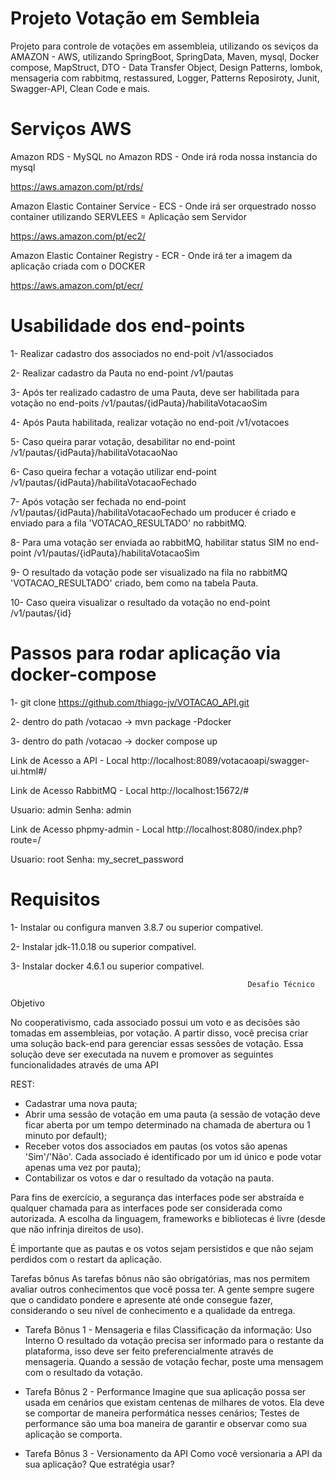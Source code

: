 # Projeto Votação em Sembleia 

Projeto para controle de votações em assembleia, utilizando os seviços da AMAZON - AWS, utilizando SpringBoot, SpringData, Maven, mysql, Docker compose, MapStruct, DTO - Data Transfer Object, Design Patterns, lombok, mensageria com rabbitmq, restassured, Logger, Patterns Reposiroty, Junit, Swagger-API, Clean Code e mais. 


# Serviços AWS
Amazon RDS - MySQL no Amazon RDS - Onde irá roda nossa instancia do mysql

https://aws.amazon.com/pt/rds/

Amazon Elastic Container Service - ECS - Onde irá ser orquestrado nosso container utilizando SERVLEES = Aplicação sem Servidor

https://aws.amazon.com/pt/ec2/

Amazon Elastic Container Registry - ECR - Onde irá ter a imagem da aplicação criada com o DOCKER

https://aws.amazon.com/pt/ecr/

# Usabilidade dos end-points

1- Realizar cadastro dos associados no end-poit /v1/associados

2- Realizar cadastro da Pauta no end-point /v1/pautas

3- Após ter realizado cadastro de uma Pauta, deve ser habilitada para votação no end-poits /v1/pautas/{idPauta}/habilitaVotacaoSim

4- Após Pauta habilitada, realizar votação no end-poit /v1/votacoes

5- Caso queira parar votação, desabilitar no end-point /v1/pautas/{idPauta}/habilitaVotacaoNao

6- Caso queira fechar a votação utilizar end-point /v1/pautas/{idPauta}/habilitaVotacaoFechado

7- Após votação ser fechada no end-point /v1/pautas/{idPauta}/habilitaVotacaoFechado um producer é criado e enviado para a fila 'VOTACAO_RESULTADO' no rabbitMQ. 

8- Para uma votação ser enviada ao rabbitMQ, habilitar status SIM no end-point /v1/pautas/{idPauta}/habilitaVotacaoSim

9- O resultado da votação pode ser visualizado na fila no rabbitMQ 'VOTACAO_RESULTADO' criado, bem como na tabela Pauta.

10- Caso queira visualizar o resultado da votação no end-point /v1/pautas/{id}


# Passos para rodar aplicação via docker-compose

1- git clone https://github.com/thiago-jv/VOTACAO_API.git

2- dentro do path /votacao -> mvn package -Pdocker 

3- dentro do path /votacao -> docker compose up

Link de Acesso a API - Local
http://localhost:8089/votacaoapi/swagger-ui.html#/

Link de Acesso RabbitMQ - Local
http://localhost:15672/#

Usuario: admin
Senha: admin

Link de Acesso phpmy-admin - Local
http://localhost:8080/index.php?route=/

Usuario: root
Senha: my_secret_password


# Requisitos

1- Instalar ou configura manven 3.8.7 ou superior compativel.

2- Instalar jdk-11.0.18 ou superior compativel.

3- Instalar docker 4.6.1 ou superior compativel.



                                                         Desafio Técnico
Objetivo

No cooperativismo, cada associado possui um voto e as decisões são tomadas em assembleias, por votação.
A partir disso, você precisa criar uma solução back-end para gerenciar essas sessões de votação.
Essa solução deve ser executada na nuvem e promover as seguintes funcionalidades através de uma API

REST:
* Cadastrar uma nova pauta;
* Abrir uma sessão de votação em uma pauta (a sessão de votação deve ficar aberta por um tempo determinado na chamada de abertura ou 1 minuto por default);
* Receber votos dos associados em pautas (os votos são apenas 'Sim'/'Não'. Cada associado é identificado por um id único e pode votar apenas uma vez por pauta);
* Contabilizar os votos e dar o resultado da votação na pauta.

Para fins de exercício, a segurança das interfaces pode ser abstraída e qualquer chamada para as interfaces
pode ser considerada como autorizada. A escolha da linguagem, frameworks e bibliotecas é livre (desde que
não infrinja direitos de uso).

É importante que as pautas e os votos sejam persistidos e que não sejam perdidos com o restart da aplicação.

Tarefas bônus
As tarefas bônus não são obrigatórias, mas nos permitem avaliar outros conhecimentos que você possa ter.
A gente sempre sugere que o candidato pondere e apresente até onde consegue fazer, considerando o seu
nível de conhecimento e a qualidade da entrega.


* Tarefa Bônus 1 - Mensageria e filas
   Classificação da informação: Uso Interno
   O resultado da votação precisa ser informado para o restante da plataforma, isso deve ser feito preferencialmente através de mensageria. Quando a sessão de votação fechar, poste uma mensagem com o resultado da votação.


* Tarefa Bônus 2 - Performance
   Imagine que sua aplicação possa ser usada em cenários que existam centenas de milhares de votos. Ela deve se comportar de maneira performática nesses cenários;
   Testes de performance são uma boa maneira de garantir e observar como sua aplicação se comporta.


* Tarefa Bônus 3 - Versionamento da API
   Como você versionaria a API da sua aplicação? Que estratégia usar?



